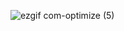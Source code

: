 ![ezgif com-optimize (5)](https://github.com/web-god/rain-animation/assets/132649294/bd532aa3-551f-4b13-83a7-458208a61529)

